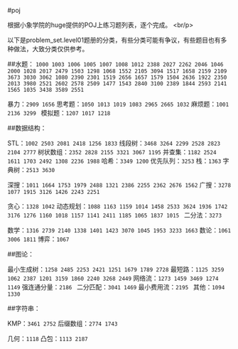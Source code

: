 
#poj

根据小象学院的huge提供的POJ上练习题列表，逐个完成。
<br/p>

以下是problem_set.level01题册的分类，有些分类可能有争议，有些题目也有多种做法，大致分类仅供参考。

##水题：
```1000 1003 1006 1005 1007 1008 1012 2388 2027 2262 2046 1046 2000 1028 2017 2479 1503 1298 1068 1552 2105 3094 1517 1658 2159 2109 3673 3030 3062 1080 2390 2301 1519 2656 1657 1579 1504 2636 1922 2350 2013 3980 2521 2602 2578 2509 1477 1543 2840 3100 2389 1844 2593 2141 1565 1035 3438 3589 2551```

暴力：```2909 1656```
思考题：```1050 1013 1019 1083 2965 2665 1032``` 
麻烦题：```1001 2136 3299 ```
模拟题：```1207 1017 1218``` 

##数据结构：


STL：```1002 2503 2081 2418 1256 1833``` 
线段树：```3468 3264 2299 2528 2823 2104 2777``` 
树状数组：```2352 2828 2155 3321 3067 1195```
并查集：```1182 2524 1611 1703 2492 1308 2236 1988``` 
哈希：```3349 1200``` 
优先队列：```3253```
栈：```1363``` 
字典树：```2513 3630``` 

深搜：```1011 1664 1753 1979 2488 1321 2386 2255 2362 2676 1562``` 
广搜：```3278 1077 1915 3126 1426 2243 2251 ```

贪心：```1328 1042``` 
动态规划：```1088 1163 1159 1014 1458 2533 3624 1936 1742 3176 1276 1160 1018 1157 1141 2411 1185 1065 1837 1015 ```
二分法：```3273```

数学：```1316 2739 2140 1338 1401 1423 3070 1045 1953 3233 1663``` 
数论：```1061 3006 1811``` 
博弈：```1067```

##图论：

最小生成树：```1258 2485 2253 2421 1251 1679 1789 2728``` 
最短路：```1125 3259 1062 2387 1201 3159 1860 2240 3268 2449``` 
网络流：```1273 1459 3469 1274 1149``` 
强连通分量：```2186 ```
二分匹配：```3041 1469``` 
最小费用流：```2195 ```
其他：```1094 1330``` 

##字符串：

KMP：```3461 2752``` 
后缀数组：```2774 1743 ```


几何：```1118```
凸包：```1113 2187 ```
